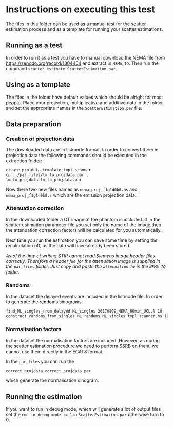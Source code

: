 # Instructions on executing this test

The files in this folder can be used as a manual test for the scatter estimation process and as a template for running your scatter estimations.

## Running as a test

In order to run it as a test you have to manual download the NEMA file from https://zenodo.org/record/1304454 and extract in `NEMA_IQ`. Then run the command `scatter_estimate ScatterEstimation.par`. 

## Using as a template

The files in the folder have default values which should be alright for most people. Place your projection, multiplicative and additive data in the folder and set the appropriate names in the `ScatterEstimation.par` file. 

## Data preparation

### Creation of projection data

The downloaded data are in listmode format. In order to convert them in projection data the following commands should be executed in the extraction folder: 

```bash
create_projdata_template tmpl_scanner
cp ../par_files/lm_to_projdata.par . 
lm_to_projdata lm_to_projdata.par
```

Now there two new files names as `nema_proj_f1g1d0b0.hs` and `nema_proj_f1g1d0b0.s` which are the emission projection data.

### Attenuation correction

In the downloaded folder a CT image of the phantom is included. If in the scatter estimation parameter file you set only the name of the image then the attenuation correction factors will be calculated for you automatically. 

Next time you run the estimation you can save some time by setting the recalculation off, as the data will have already been stored.

*As of the time of writing STIR cannot read Siemens image header files correctly. Therefore a header file for the attenuation image is supplied in the `par_files` folder. Just copy and paste the `attenuation.hv` in the `NEMA_IQ` folder.* 

### Randoms 

In the dataset the delayed events are included in the listmode file. In order to generate the randoms sinograms: 

```bash
find_ML_singles_from_delayed ML_singles 20170809_NEMA_60min_UCL.l 10
construct_randoms_from_singles ML_randoms ML_singles tmpl_scanner.hs 10
```

### Normalisation factors

In the dataset the normalisation factors are included. However, as during the scatter estimation procedure we need to perform SSRB on them, we cannot use them directly in the ECAT8 format. 

In the `par_files` you can run the 

```bash 
correct_projdata correct_projdata.par 
```

which generate the normalisation sinogram. 

## Running the estimation

If you want to run in debug mode, which will generate a lot of output files set the `run in debug mode := 1` in `ScatterEstimation.par` otherwise turn to 0. 
